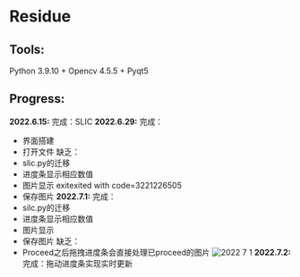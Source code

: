 # Residue
## Tools:
Python 3.9.10 + Opencv 4.5.5 + Pyqt5

## Progress:
**2022.6.15:**
完成：SLIC
**2022.6.29:**
完成：
- 界面搭建
- 打开文件
缺乏：
- slic.py的迁移
- 进度条显示相应数值
- 图片显示 exitexited with code=3221226505
- 保存图片
**2022.7.1:**
完成：
- silc.py的迁移
- 进度条显示相应数值
- 图片显示
- 保存图片
缺乏：
- Proceed之后拖拽进度条会直接处理已proceed的图片
![2022 7 1](https://user-images.githubusercontent.com/95983476/176983707-da678902-2ca4-420c-b5f9-cca61b45694c.png)
**2022.7.2:**
完成：拖动进度条实现实时更新
